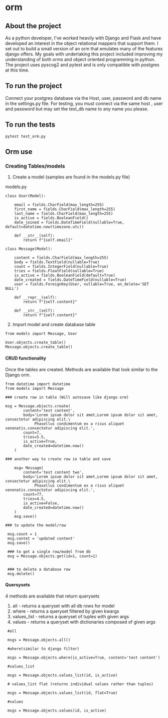 # orm

## About the project

As a python developer, I've worked heavily with Django and Flask and have
developed an interest in the object relational mappers that support them.
I set out to build a small version of an orm that emulates many of the features
django offers. My goals with undertaking this project included improving my understanding
of both orms and object oriented programming in python. The project uses pyscog2 and pytest
and is only compatible with postgres at this time.

## To run the project

Connect your postgres database via the Host, user, password and db name in the settings.py file.
For testing, you must connect via the same host , user and password but may set the test_db name
to any name you please.

## To run the tests

```
pytest test_orm.py

```

## Orm use

### Creating Tables/models

1. Create a model (samples are found in the models.py file)

models.py

```
class User(Model):

    email = fields.CharField(max_length=255)
    first_name = fields.CharField(max_length=255)
    last_name = fields.CharField(max_length=255)
    is_active = fields.BooleanField()
    date_joined = fields.DateTimeField(nullable=True, default=datetime.now(timezone.utc))

    def __str__(self):
        return f"{self.email}"

class Message(Model):

    content = fields.CharField(max_length=255)
    body = fields.TextField(nullable=True)
    count = fields.IntegerField(nullable=True)
    tries = fields.FloatField(nullable=True)
    is_active = fields.BooleanField(default=True)
    date_created = fields.DateTimeField(nullable=True)
    user = fields.ForeignKey(User, nullable=True, on_delete='SET NULL')

    def __repr__(self):
        return f"{self.content}"

    def __str__(self):
        return f"{self.content}"
```

2. Import model and create database table

```
from models import Message, User

User.objects.create_table()
Message.objects.create_table()

```

#### CRUD functionality

Once the tables are created. Methods are available that look similar to
the Django orm.

```
from datetime import datetime
from models import Message

### create row in table (Will autosave like django orm)

msg = Message.objects.create(
        content='test content',
        body='Lorem ipsum dolor sit amet,Lorem ipsum dolor sit amet, consectetur adipiscing elit.\
             Phasellus condimentum ex a risus aliquet venenatis.consectetur adipiscing elit.',
        count=7,
        tries=5.5,
        is_active=True,
        date_created=datetime.now()
    )

### another way to create row in table and save

    msg= Message(
        content='test content two',
        body='Lorem ipsum dolor sit amet,Lorem ipsum dolor sit amet, consectetur adipiscing elit.\
             Phasellus condimentum ex a risus aliquet venenatis.consectetur adipiscing elit.',
        count=77,
        tries=4.5,
        is_active=False,
        date_created=datetime.now()
    )
    msg.save()

### to update the model/row

 msg.count = 1
 msg.contet = 'updated content'
 msg.save()

 ### to get a single row/model from db
 msg = Message.objects.get(id=1, count=1)


 ### to delete a database row
 msg.delete()

```

#### Quersysets

4 methods are available that return querysets

1. all - returns a queryset with all db rows for model
2. where - returns a queryset filtered by given kwargs
3. values_list - returns a queryset of tuples with given args
4. values - returns a queryset with dictionaries composed of given args

```
 #all

 msgs = Message.objects.all()

 #where(similar to django filter)

 msgs = Message.objects.where(is_active=True, content='test content')

 #values_list

 msgs = Message.objects.values_list(id, is_active)

 # values_list flat (returns individual values rather than tuples)

 msgs = Message.objects.values_list(id, flat=True)

 #values

 msgs = Message.objects.values(id, is_active)

```
